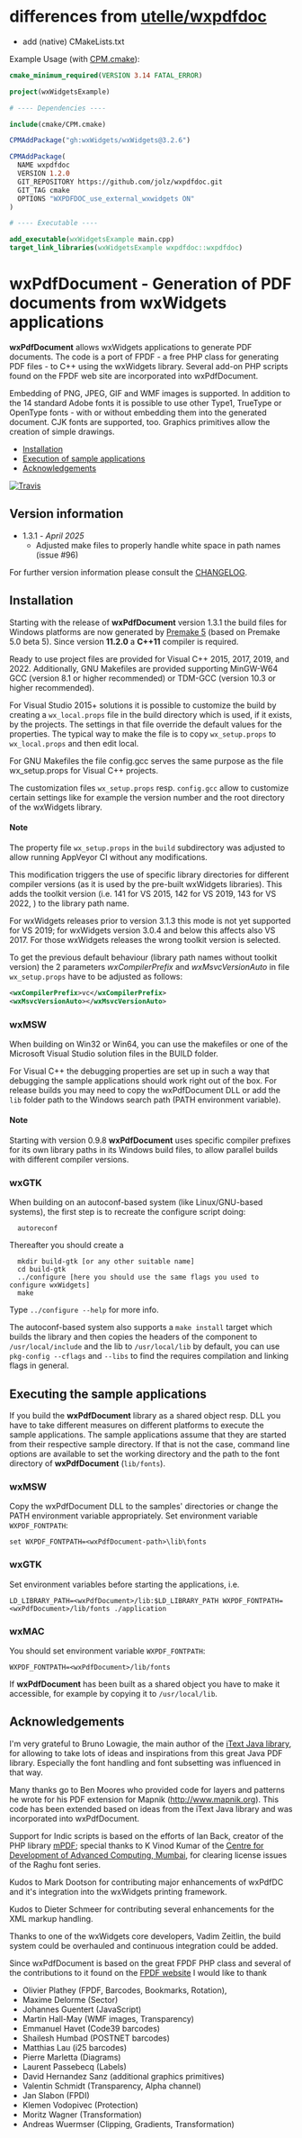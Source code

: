 # differences from [utelle/wxpdfdoc](https://github.com/utelle/wxpdfdoc)

* add (native) CMakeLists.txt

Example Usage (with [CPM.cmake](https://github.com/cpm-cmake/CPM.cmake)):

```cmake
cmake_minimum_required(VERSION 3.14 FATAL_ERROR)

project(wxWidgetsExample)

# ---- Dependencies ----

include(cmake/CPM.cmake)

CPMAddPackage("gh:wxWidgets/wxWidgets@3.2.6")

CPMAddPackage(
  NAME wxpdfdoc
  VERSION 1.2.0
  GIT_REPOSITORY https://github.com/jolz/wxpdfdoc.git  
  GIT_TAG cmake
  OPTIONS "WXPDFDOC_use_external_wxwidgets ON"
)

# ---- Executable ----

add_executable(wxWidgetsExample main.cpp)
target_link_libraries(wxWidgetsExample wxpdfdoc::wxpdfdoc)
```

# wxPdfDocument - Generation of PDF documents from wxWidgets applications

**wxPdfDocument** allows wxWidgets applications to generate PDF documents.
The code is a port of FPDF - a free PHP class for generating PDF files - to
C++ using the wxWidgets library. Several add-on PHP scripts found
on the FPDF web site are incorporated into wxPdfDocument.

Embedding of PNG, JPEG, GIF and WMF images is supported. In addition to
the 14 standard Adobe fonts it is possible to use other Type1, TrueType
or OpenType fonts - with or without embedding them into the generated
document. CJK fonts are supported, too. Graphics primitives allow the
creation of simple drawings.

- [Installation](#install)
- [Execution of sample applications](#execsamples)
- [Acknowledgements](#acknowledge)

[![Travis](https://img.shields.io/travis/utelle/wxpdfdoc/master.svg?label=Linux+/+OS+X)](https://travis-ci.org/utelle/wxpdfdoc)

## Version information

* 1.3.1 - *April 2025*
  - Adjusted make files to properly handle white space in path names (issue #96)

For further version information please consult the [CHANGELOG](CHANGELOG.md).
 
## <a name="install"></a>Installation

Starting with the release of **wxPdfDocument** version 1.3.1 the build files for
Windows platforms are now generated by [Premake 5](https://premake.github.io/)
(based on Premake 5.0 beta 5).
Since version **11.2.0** a **C++11** compiler is required.  

Ready to use project files are provided for Visual C++ 2015, 2017, 2019, and 2022.
Additionally, GNU Makefiles are provided supporting
MinGW-W64 GCC (version 8.1 or higher recommended) or
TDM-GCC (version 10.3 or higher recommended).

For Visual Studio 2015+ solutions it is possible to customize the build
by creating a `wx_local.props` file in the build directory which is used,
if it exists, by the projects. The settings in that file override the
default values for the properties. The typical way to make the file is
to copy `wx_setup.props` to `wx_local.props` and then edit local.

For GNU Makefiles the file config.gcc serves the same purpose as the
file wx_setup.props for Visual C++ projects.

The customization files `wx_setup.props` resp. `config.gcc` allow to
customize certain settings like for example the version number and the
root directory of the wxWidgets library.

#### **Note**
The property file `wx_setup.props` in the `build` subdirectory was adjusted
to allow running AppVeyor CI without any modifications.

This modification triggers the use of specific library directories for
different compiler versions (as it is used by the pre-built wxWidgets
libraries). This adds the toolkit version (i.e. 141 for VS 2015,
142 for VS 2019, 143 for VS 2022, ) to the library path name.

For wxWidgets releases prior to version 3.1.3 this mode is not yet supported
for VS 2019; for wxWidgets version 3.0.4 and below this affects also VS 2017.
For those wxWidgets releases the wrong toolkit version is selected.

To get the previous default behaviour (library path names without toolkit
version) the 2 parameters _wxCompilerPrefix_ and _wxMsvcVersionAuto_ in
file `wx_setup.props` have to be adjusted as follows:
```xml
<wxCompilerPrefix>vc</wxCompilerPrefix>
<wxMsvcVersionAuto></wxMsvcVersionAuto>
```

### wxMSW

When building on Win32 or Win64, you can use the makefiles or one of the
Microsoft Visual Studio solution files in the BUILD folder.

For Visual C++ the debugging properties are set up in such a way that
debugging the sample applications should work right out of the box. For
release builds you may need to copy the wxPdfDocument DLL or add the
`lib` folder path to the Windows search path (PATH environment variable).

#### **Note**
Starting with version 0.9.8 **wxPdfDocument** uses specific compiler prefixes
for its own library paths in its Windows build files, to allow parallel
builds with different compiler versions.

### wxGTK

When building on an autoconf-based system (like Linux/GNU-based
systems), the first step is to recreate the configure script doing:

```
  autoreconf
```

Thereafter you should create a

```
  mkdir build-gtk [or any other suitable name]
  cd build-gtk
  ../configure [here you should use the same flags you used to configure wxWidgets]
  make
```
 
Type `../configure --help` for more info.

The autoconf-based system also supports a `make install` target which
builds the library and then copies the headers of the component to
`/usr/local/include` and the lib to `/usr/local/lib` by default, you can use
`pkg-config --cflags` and `--libs` to find the requires compilation and
linking flags in general.

## <a name="execsamples"></a>Executing the sample applications

If you build the **wxPdfDocument** library as a shared object resp. DLL
you have to take different measures on different platforms to execute
the sample applications. The sample applications assume that they are
started from their respective sample directory. If that is not the case,
command line options are available to set the working directory and the
path to the font directory of **wxPdfDocument** (`lib/fonts`).

### wxMSW

Copy the wxPdfDocument DLL to the samples' directories or change the PATH
environment variable appropriately. Set environment variable `WXPDF_FONTPATH`:

```
set WXPDF_FONTPATH=<wxPdfDocument-path>\lib\fonts
```

### wxGTK

Set environment variables before starting the applications, i.e.

```
LD_LIBRARY_PATH=<wxPdfDocument>/lib:$LD_LIBRARY_PATH WXPDF_FONTPATH=<wxPdfDocument>/lib/fonts ./application
```

### wxMAC

You should set environment variable `WXPDF_FONTPATH`:

```
WXPDF_FONTPATH=<wxPdfDocument>/lib/fonts
```

If **wxPdfDocument** has been built as a shared object you have to make it accessible,
for example by copying it to `/usr/local/lib`.

## <a name="acknowledge"></a>Acknowledgements

I'm very grateful to Bruno Lowagie, the main author of the [iText Java library](http://itextpdf.com/),
for allowing to take lots of ideas and inspirations from this great Java PDF library.
Especially the font handling and font subsetting was influenced in that way.

Many thanks go to Ben Moores who provided code for layers and patterns he
wrote for his PDF extension for Mapnik (http://www.mapnik.org). This code
has been extended based on ideas from the iText Java library and was
incorporated into wxPdfDocument.

Support for Indic scripts is based on the efforts of Ian Back, creator of
the PHP library [mPDF](http://www.mpdf1.com/mpdf/index.php); special thanks to K Vinod Kumar
of the [Centre for Development of Advanced Computing, Mumbai](http://cdac.in/),
for clearing license issues of the Raghu font series.

Kudos to Mark Dootson for contributing major enhancements of wxPdfDC and
it's integration into the wxWidgets printing framework.

Kudos to Dieter Schmeer for contributing several enhancements for the XML markup handling.

Thanks to one of the wxWidgets core developers, Vadim Zeitlin, the build system
could be overhauled and continuous integration could be added.

Since wxPdfDocument is based on the great FPDF PHP class and several of the
contributions to it found on the [FPDF website](http://www.fpdf.org) I would
like to thank 

- Olivier Plathey (FPDF, Barcodes, Bookmarks, Rotation),
- Maxime Delorme (Sector)
- Johannes Guentert (JavaScript)
- Martin Hall-May (WMF images, Transparency)
- Emmanuel Havet (Code39 barcodes)
- Shailesh Humbad (POSTNET barcodes)
- Matthias Lau (i25 barcodes)
- Pierre Marletta (Diagrams)
- Laurent Passebecq (Labels)
- David Hernandez Sanz (additional graphics primitives)
- Valentin Schmidt (Transparency, Alpha channel)
- Jan Slabon (FPDI)
- Klemen Vodopivec (Protection)
- Moritz Wagner (Transformation)
- Andreas Wuermser (Clipping, Gradients, Transformation)
